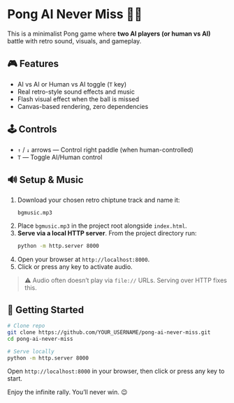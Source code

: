 # Pong AI Never Miss 🧠🏓

This is a minimalist Pong game where **two AI players (or human vs AI)** battle with retro sound, visuals, and gameplay.

## 🎮 Features

- AI vs AI or Human vs AI toggle (`T` key)
- Real retro-style sound effects and music
- Flash visual effect when the ball is missed
- Canvas-based rendering, zero dependencies

## 🕹️ Controls

- `↑` / `↓` arrows — Control right paddle (when human-controlled)
- `T` — Toggle AI/Human control

## 🔊 Setup & Music

1. Download your chosen retro chiptune track and name it:
   ```
   bgmusic.mp3
   ```
2. Place `bgmusic.mp3` in the project root alongside `index.html`.
3. **Serve via a local HTTP server**. From the project directory run:
   ```bash
   python -m http.server 8000
   ```
4. Open your browser at `http://localhost:8000`.
5. Click or press any key to activate audio.

> ⚠️ Audio often doesn’t play via `file://` URLs. Serving over HTTP fixes this.

## 🚀 Getting Started

```bash
# Clone repo
git clone https://github.com/YOUR_USERNAME/pong-ai-never-miss.git
cd pong-ai-never-miss

# Serve locally
python -m http.server 8000
```

Open `http://localhost:8000` in your browser, then click or press any key to start.

Enjoy the infinite rally. You’ll never win. 😉
